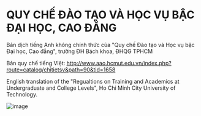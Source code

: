 # QUY CHẾ ĐÀO TẠO VÀ HỌC VỤ BẬC ĐẠI HỌC, CAO ĐẲNG
Bản dịch tiếng Anh không chính thức của "Quy chế Đào tạo và Học vụ bậc Đại học, Cao đẳng", trường ĐH Bách khoa, ĐHQG TPHCM

Bản quy chế tiếng Việt: http://www.aao.hcmut.edu.vn/index.php?route=catalog/chitietsv&path=90&tid=1658

English translation of the "Regualtions on Training and Academics at Undergraduate and College Levels", Ho Chi Minh City University of Technology.

![image](https://user-images.githubusercontent.com/32073593/135748318-3f083da4-e067-4d28-96dd-540c29d6b96e.png)
